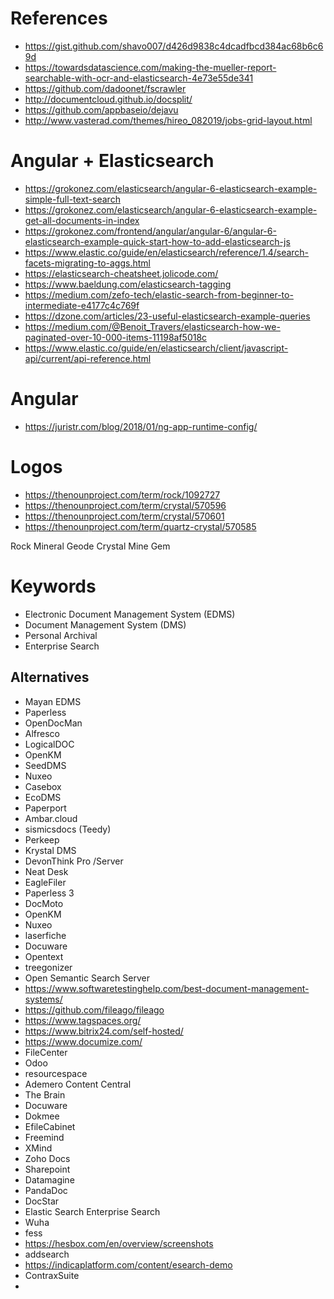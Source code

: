 
# References
- https://gist.github.com/shavo007/d426d9838c4dcadfbcd384ac68b6c69d
- https://towardsdatascience.com/making-the-mueller-report-searchable-with-ocr-and-elasticsearch-4e73e55de341
- https://github.com/dadoonet/fscrawler
- http://documentcloud.github.io/docsplit/
- https://github.com/appbaseio/dejavu
- http://www.vasterad.com/themes/hireo_082019/jobs-grid-layout.html

# Angular + Elasticsearch
- https://grokonez.com/elasticsearch/angular-6-elasticsearch-example-simple-full-text-search
- https://grokonez.com/elasticsearch/angular-6-elasticsearch-example-get-all-documents-in-index
- https://grokonez.com/frontend/angular/angular-6/angular-6-elasticsearch-example-quick-start-how-to-add-elasticsearch-js
- https://www.elastic.co/guide/en/elasticsearch/reference/1.4/search-facets-migrating-to-aggs.html
- https://elasticsearch-cheatsheet.jolicode.com/
- https://www.baeldung.com/elasticsearch-tagging
- https://medium.com/zefo-tech/elastic-search-from-beginner-to-intermediate-e4177c4c769f
- https://dzone.com/articles/23-useful-elasticsearch-example-queries
- https://medium.com/@Benoit_Travers/elasticsearch-how-we-paginated-over-10-000-items-11198af5018c
- https://www.elastic.co/guide/en/elasticsearch/client/javascript-api/current/api-reference.html

# Angular
- https://juristr.com/blog/2018/01/ng-app-runtime-config/

# Logos
- https://thenounproject.com/term/rock/1092727
- https://thenounproject.com/term/crystal/570596
- https://thenounproject.com/term/crystal/570601
- https://thenounproject.com/term/quartz-crystal/570585

Rock
Mineral
Geode
Crystal
Mine
Gem


# Keywords
- Electronic Document Management System (EDMS)
- Document Management System (DMS)
- Personal Archival
- Enterprise Search


## Alternatives
- Mayan EDMS
- Paperless
- OpenDocMan
- Alfresco
- LogicalDOC
- OpenKM
- SeedDMS
- Nuxeo
- Casebox
- EcoDMS
- Paperport
- Ambar.cloud
- sismicsdocs (Teedy)
- Perkeep
- Krystal DMS
- DevonThink Pro /Server
- Neat Desk
- EagleFiler
- Paperless 3
- DocMoto
- OpenKM
- Nuxeo
- laserfiche
- Docuware
- Opentext
- treegonizer
- Open Semantic Search Server 
- https://www.softwaretestinghelp.com/best-document-management-systems/
- https://github.com/fileago/fileago
- https://www.tagspaces.org/
- https://www.bitrix24.com/self-hosted/
- https://www.documize.com/
- FileCenter
- Odoo
- resourcespace
- Ademero Content Central
- The Brain
- Docuware
- Dokmee
- EfileCabinet
- Freemind
- XMind
- Zoho Docs
- Sharepoint
- Datamagine
- PandaDoc
- DocStar
- Elastic Search Enterprise Search
- Wuha
- fess
- https://hesbox.com/en/overview/screenshots
- addsearch
- https://indicaplatform.com/content/esearch-demo
- ContraxSuite
-
